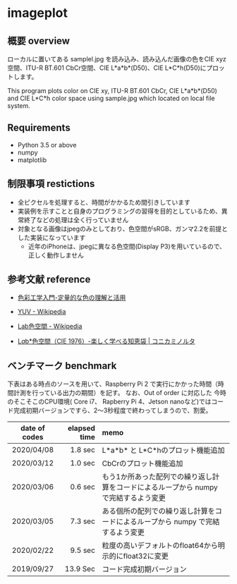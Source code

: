 # imageplot

## 概要 overview
ローカルに置いてある samplel.jpg を読み込み、読み込んだ画像の色をCIE xyz空間、ITU-R BT.601 CbCr空間、CIE L\*a\*b\*(D50)、CIE L\*C\*h(D50)にプロットします。

This program plots color on CIE xy, ITU-R BT.601 CbCr, CIE L\*a\*b\*(D50) and CIE L\*C\*h color space using sample.jpg which located on local file system.

## Requirements
- Python 3.5 or above
- numpy
- matplotlib

## 制限事項 restictions
- 全ピクセルを処理すると、時間がかかるため間引きしています
- 実装例を示すことと自身のプログラミングの習得を目的としているため、異常終了などの処理は全く行っていません
- 対象となる画像はjpegのみとしており、色空間がsRGB、ガンマ2.2を前提とした実装になっています
  - 近年のiPhoneは、jpegに異なる色空間(Display P3)を用いているので、正しく動作しません


## 参考文献 reference

- [色彩工学入門-定量的な色の理解と活用](https://www.amazon.co.jp/%E8%89%B2%E5%BD%A9%E5%B7%A5%E5%AD%A6%E5%85%A5%E9%96%80-%E5%AE%9A%E9%87%8F%E7%9A%84%E3%81%AA%E8%89%B2%E3%81%AE%E7%90%86%E8%A7%A3%E3%81%A8%E6%B4%BB%E7%94%A8-%E7%AF%A0%E7%94%B0-%E5%8D%9A%E4%B9%8B/dp/4627846819/ref=sr_1_1?__mk_ja_JP=%E3%82%AB%E3%82%BF%E3%82%AB%E3%83%8A&keywords=%E8%89%B2%E5%BD%A9%E5%B7%A5%E5%AD%A6&qid=1582021897&sr=8-1)

- [YUV - Wikipedia](https://ja.wikipedia.org/wiki/YUV)

- [Lab色空間 - Wikipedia](https://ja.wikipedia.org/wiki/Lab%E8%89%B2%E7%A9%BA%E9%96%93)

- [L*a*b*色空間（CIE 1976）-楽しく学べる知恵袋 | コニカミノルタ](https://www.konicaminolta.jp/instruments/knowledge/color/section5/08.html)

## ベンチマーク benchmark

下表はある時点のソースを用いて、Raspberry Pi 2 で実行にかかった時間（時間計測を行っている出力の期間）を記す。
なお、Out of order に対応した 今時のそこそこのCPU環境( Core i7、 Rapberry Pi 4、Jetson nanoなど)ではコード完成初期バージョンですら、2～3秒程度で終わってしまうので、割愛。

| date of codes | elapsed time | memo |
| :---: | ---: | :--- |
| 2020/04/08 | 1.8 sec | L\*a\*b\* と L\*C\*hのプロット機能追加 |
| 2020/03/12 | 1.0 sec | CbCrのプロット機能追加 |
| 2020/03/06 | 0.6 sec | もう1か所あった配列での繰り返し計算をコードによるループから numpy で完結するよう変更 |
| 2020/03/05 | 7.3 sec | ある個所の配列での繰り返し計算をコードによるループから numpy で完結するよう変更 |
| 2020/02/22 | 9.5 sec | 粒度の高いデフォルトのfloat64から明示的にfloat32に変更
| 2019/09/27 | 13.9 Sec | コード完成初期バージョン |